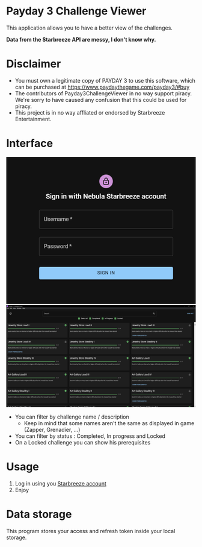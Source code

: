 # Payday 3 Challenge Viewer

This application allows you to have a better view of the challenges.

**Data from the Starbreeze API are messy, I don't know why.**

# Disclaimer

- You must own a legitimate copy of PAYDAY 3 to use this software, which can be purchased at https://www.paydaythegame.com/payday3/#buy
- The contributors of Payday3ChallengeViewer in no way support piracy. We're sorry to have caused any confusion that this could be used for piracy.
- This project is in no way affliated or endorsed by Starbreeze Entertainment.

# Interface

![AppLogin](resources/appLogin.png)
![AppInterface](resources/appInterface.png)

- You can filter by challenge name / description
  - Keep in mind that some names aren't the same as displayed in game (Zapper, Grenadier, ...)
- You can filter by status : Completed, In progress and Locked
- On a Locked challenge you can show his prerequisites

# Usage

1. Log in using you [Starbreeze account](https://nebula.starbreeze.com)
2. Enjoy

# Data storage

This program stores your access and refresh token inside your local storage.